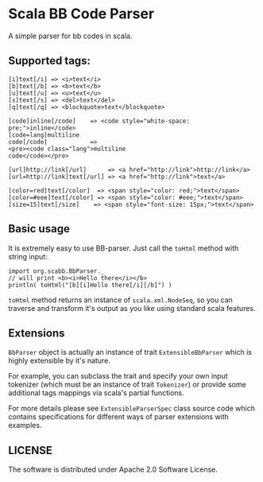 Scala BB Code Parser
====================

A simple parser for bb codes in scala.

Supported tags:
---------------

    [i]text[/i] => <i>text</i> 
    [b]text[/b] => <b>text</b> 
    [u]text[/u] => <u>text</u> 
    [s]text[/s] => <del>text</del> 
    [q]text[/q] => <blockquote>text</blockquote>

    [code]inline[/code]    => <code style="white-space: pre;">inline</code>
    [code=lang]multiline
    code[/code]            =>
    <pre><code class="lang">multiline
    code</code></pre>

    [url]http://link[/url]      => <a href="http://link">http://link</a>
    [url=http://link]text[/url] => <a href="http://link">text</a>

    [color=red]text[/color]  => <span style="color: red;">text</span>
    [color=#eee]text[/color] => <span style="color: #eee;">text</span>
    [size=15]text[/size]    => <span style="font-size: 15px;">text</span>

Basic usage
-----------

It is extremely easy to use BB-parser. Just call the `toHtml` method
with string input:

    import org.scabb.BbParser._
    // will print <b><i>Hello there</i></b>
    println( toHtml("[b][i]Hello there[/i][/b]") )

`toHtml` method returns an instance of `scala.xml.NodeSeq`, so you can
traverse and transform it's output as you like using standard scala
features.

Extensions
----------

`BbParser` object is actually an instance of trait `ExtensibleBbParser`
which is highly extensible by it's nature.

For example, you can subclass the trait and specify your own input
tokenizer (which must be an instance of trait `Tokenizer`) or provide
some additional tags mappings via scala's partial functions.

For more details please see `ExtensibleParserSpec` class source code which
contains specifications for different ways of parser extensions with
examples.

LICENSE
-------

The software is distributed under Apache 2.0 Software License.
